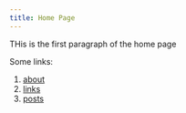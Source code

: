 ```yaml
---
title: Home Page
---
```



THis is the first paragraph of the home page

Some links:

1. [about](/about/)
2. [links](/links/)
3. [posts](/posts/)
